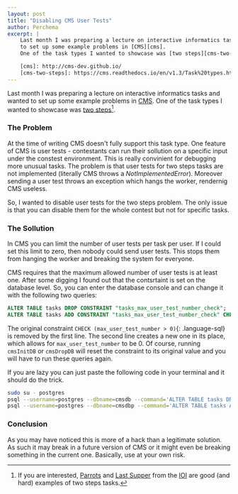 ```yaml
---
layout: post
title: "Disabling CMS User Tests"
author: Perchema
excerpt: |
    Last month I was preparing a lecture on interactive informatics tasks and wanted
    to set up some example problems in [CMS][cms].
    One of the task types I wanted to showcase was [two steps][cms-two-steps].

    [cms]: http://cms-dev.github.io/
    [cms-two-steps]: https://cms.readthedocs.io/en/v1.3/Task%20types.html#twosteps
---
```

Last month I was preparing a lecture on interactive informatics tasks and wanted
to set up some example problems in [CMS][cms].
One of the task types I wanted to showcase was [two steps][cms-two-steps][^1].

### The Problem
At the time of writing CMS doesn't fully support this task type.
One feature of CMS is user tests - contestants can run their sollution on a
specific input under the constest environment.
This is really convinient for debugging more unusual tasks.
The problem is that user tests for two steps tasks are not implemented
(literally CMS throws a *NotImplementedError*).
Moreover sending a user test throws an exception which hangs the worker,
rendernig CMS useless.

So, I wanted to disable user tests for the two steps problem.
The only issue is that you can disable them for the whole contest but not for
specific tasks.

### The Sollution
In CMS you can limit the number of user tests per task per user.
If I could set this limit to zero, then nobody could send user tests.
This stops them from hanging the worker and breaking the system for everyone.

CMS requires that the maximum allowed number of user tests is at
least one.
After some digging I found out that the contsrtaint is set on the database
level.
So, you can enter the database console and can change it with the following two
queries:

```sql
ALTER TABLE tasks DROP CONSTRAINT "tasks_max_user_test_number_check";
ALTER TABLE tasks ADD CONSTRAINT "tasks_max_user_test_number_check" CHECK (max_user_test_number >= 0);
```

The original constraint `CHECK (max_user_test_number > 0)`{: .language-sql} is
removed by the first line.
The second line creates a new one in its place, which allows for
`max_user_test_number` to be 0.
Of course, running `cmsInitDB` or `cmsDropDB` will reset the constraint to its
original value and you will have to run these queries again.

If you are lazy you can just paste the following code in your terminal and it
should do the trick.

```bash
sudo su - postgres
psql --username=postgres --dbname=cmsdb --command='ALTER TABLE tasks DROP CONSTRAINT "tasks_max_user_test_number_check"'
psql --username=postgres --dbname=cmsdbp --command='ALTER TABLE tasks ADD CONSTRAINT "tasks_max_user_test_number_check" CHECK (max_user_test_number >= 0)'
```

### Conclusion
As you may have noticed this is more of a hack than a legitimate solution.
As such it may break in a future version of CMS or it might even be breaking
something in the current one.
Basically, use at your own risk.

[^1]:
    If you are interested, [Parrots][ioi-parrots] and [Last Supper][ioi-last-supper]
    from the [IOI][ioi] are good (and hard) examples of two steps tasks.

[cms]: http://cms-dev.github.io/
[cms-two-steps]: https://cms.readthedocs.io/en/v1.3/Task%20types.html#twosteps
[ioi-parrots]: http://www.ioi2011.or.th/hsc/tasks/EN/parrots.pdf
[ioi-last-supper]: http://www.ioi2012.org/wp-content/uploads/2011/12/supper.pdf
[ioi]: www.ioinformatics.org
